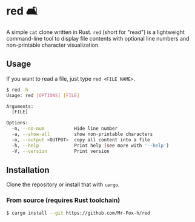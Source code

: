 # red 🛋️

A simple `cat` clone written in Rust. `red` (short for "read") is a lightweight command-line tool to display file contents with optional line numbers and non-printable character visualization.

## Usage
If you want to read a file, just type `red <FILE NAME>`.

```bash
$ red -h
Usage: red [OPTIONS] [FILE]

Arguments:
  [FILE]  

Options:
  -n, --no-num           Hide line number
  -a, --show-all         show non-printable characters
  -o, --output <OUTPUT>  copy all content into a file
  -h, --help             Print help (see more with '--help')
  -V, --version          Print version
```

## Installation

Clone the repository or install that with `cargo`.
### From source (requires Rust toolchain)
```bash
$ cargo install --git https://github.com/Mr-Fox-h/red
```
